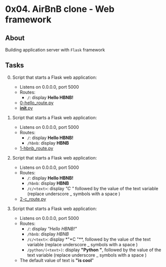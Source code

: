 # 0x04. AirBnB clone - Web framework

## About
Building application server with `Flask` framework

## Tasks
0. Script that starts a Flask web application:
	* Listens on 0.0.0.0, port 5000
	* Routes:
		* `/`: display **Hello HBNB!**
	* [0-hello_route.py](0-hello_route.py)
	* [__init__.py](__init__.py)
1. Script that starts a Flask web application:
	* Listens on 0.0.0.0, port 5000
	* Routes:
		* `/`: display **Hello HBNB!**
		* `/hbnb`: display **HBNB**
	* [1-hbnb_route.py](1-hbnb_route.py)
2. Script that starts a Flask web application:
	* Listens on 0.0.0.0, port 5000
	* Routes:
		* `/`: display **Hello HBNB!**
		* `/hbnb`: display **HBNB**
		* `/c/<text>`: display *"*C "** followed by the value of the text variable (replace underscore _ symbols with a space )
	* [2-c_route.py](2-c_route.py)
3. Script that starts a Flask web application:

	* Listens on 0.0.0.0, port 5000
	* Routes:
		* `/`: display *"*Hello HBNB!"**
		* `/hbnb`: display *HBNB*
		* `/c/<text>`: display *"*C "**, followed by the value of the text variable (replace underscore _ symbols with a space )
		* `/python/(<text>)`: display **"Python "**, followed by the value of the text variable (replace underscore _ symbols with a space )
	* The default value of text is **"is cool**"
